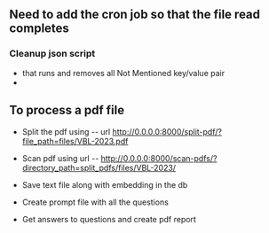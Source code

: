 ## Need to add the cron job so that the file read completes


### Cleanup json script

-  that runs and removes all Not Mentioned key/value pair
- 

## To process a pdf file

- Split the pdf using
-- url http://0.0.0.0:8000/split-pdf/?file_path=files/VBL-2023.pdf

- Scan pdf using url
-- http://0.0.0.0:8000/scan-pdfs/?directory_path=split_pdfs/files/VBL-2023/

- Save text file along with embedding in the db

- Create prompt file with all the questions

- Get answers to questions and create pdf report

